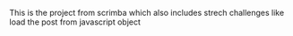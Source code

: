 This is the project from scrimba which also includes strech challenges like load the post from javascript object
